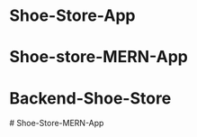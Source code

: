 # Shoe-Store-App
# Shoe-store-MERN-App
# Backend-Shoe-Store
#   S h o e - S t o r e - M E R N - A p p  
 